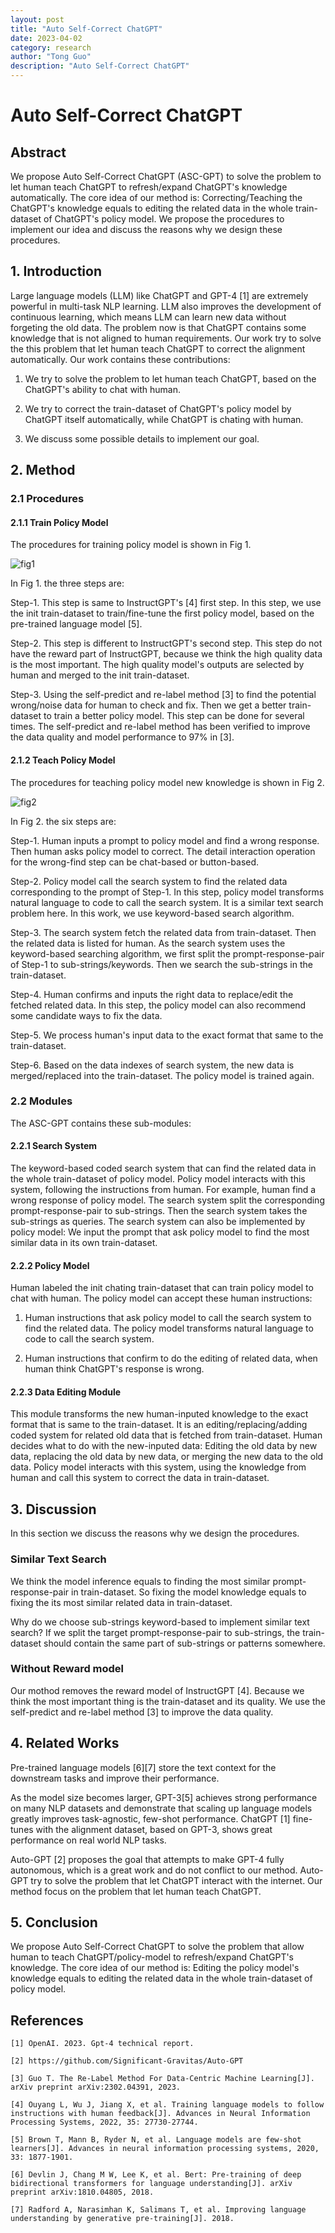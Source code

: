 ```yaml
---
layout: post
title: "Auto Self-Correct ChatGPT"
date: 2023-04-02
category: research
author: "Tong Guo"
description: "Auto Self-Correct ChatGPT"
---
```

# Auto Self-Correct ChatGPT

## Abstract

We propose Auto Self-Correct ChatGPT (ASC-GPT) to solve the problem to let human teach ChatGPT to refresh/expand ChatGPT's knowledge automatically. 
The core idea of our method is: Correcting/Teaching the ChatGPT's knowledge equals to editing the related data in the whole train-dataset of ChatGPT's policy model.
We propose the procedures to implement our idea and discuss the reasons why we design these procedures.


## 1. Introduction

Large language models (LLM) like ChatGPT and GPT-4 [1] are extremely powerful in multi-task NLP learning.
LLM also improves the development of continuous learning, which means LLM can learn new data without forgeting the old data.
The problem now is that ChatGPT contains some knowledge that is not aligned to human requirements. 
Our work try to solve the this problem that let human teach ChatGPT to correct the alignment automatically.
Our work contains these contributions:

1. We try to solve the problem to let human teach ChatGPT, based on the ChatGPT's ability to chat with human.

2. We try to correct the train-dataset of ChatGPT's policy model by ChatGPT itself automatically, while ChatGPT is chating with human.

3. We discuss some possible details to implement our goal.


## 2. Method

### 2.1 Procedures

#### 2.1.1 Train Policy Model 

The procedures for training policy model is shown in Fig 1. 

![fig1](/assets/png/self-correct-chatgpt/fig1.png)

In Fig 1. the three steps are:

Step-1. This step is same to InstructGPT's [4] first step. In this step, we use the init train-dataset to train/fine-tune the first policy model, based on the pre-trained language model [5]. 

Step-2. This step is different to InstructGPT's second step. This step do not have the reward part of InstructGPT, because we think the high quality data is the most important. The high quality model's outputs are selected by human and merged to the init train-dataset.

Step-3. Using the self-predict and re-label method [3] to find the potential wrong/noise data for human to check and fix. Then we get a better train-dataset to train a better policy model. This step can be done for several times. The self-predict and re-label method has been verified to improve the data quality and model performance to 97% in [3].

#### 2.1.2 Teach Policy Model 

The procedures for teaching policy model new knowledge is shown in Fig 2.

![fig2](/assets/png/self-correct-chatgpt/fig2.png)

In Fig 2. the six steps are:

Step-1. Human inputs a prompt to policy model and find a wrong response. Then human asks policy model to correct. The detail interaction operation for the wrong-find step can be chat-based or button-based.

Step-2. Policy model call the search system to find the related data corresponding to the prompt of Step-1. In this step, policy model transforms natural language to code to call the search system. 
It is a similar text search problem here. In this work, we use keyword-based search algorithm.

Step-3. The search system fetch the related data from train-dataset. 
Then the related data is listed for human. 
As the search system uses the keyword-based searching algorithm, we first split the prompt-response-pair of Step-1 to sub-strings/keywords. Then we search the sub-strings in the train-dataset. 

Step-4. Human confirms and inputs the right data to replace/edit the fetched related data. In this step, the policy model can also recommend some candidate ways to fix the data.

Step-5. We process human's input data to the exact format that same to the train-dataset.

Step-6. Based on the data indexes of search system, the new data is merged/replaced into the train-dataset. The policy model is trained again.

### 2.2 Modules

The ASC-GPT contains these sub-modules:

#### 2.2.1 Search System

The keyword-based coded search system that can find the related data in the whole train-dataset of policy model. 
Policy model interacts with this system, following the instructions from human. 
For example, human find a wrong response of policy model. The search system split the corresponding prompt-response-pair to sub-strings. Then the search system takes the sub-strings as queries.
The search system can also be implemented by policy model: We input the prompt that ask policy model to find the most similar data in its own train-dataset.

#### 2.2.2 Policy Model 

Human labeled the init chating train-dataset that can train policy model to chat with human. The policy model can accept these human instructions: 

1. Human instructions that ask policy model to call the search system to find the related data. The policy model transforms natural language to code to call the search system.

2. Human instructions that confirm to do the editing of related data, when human think ChatGPT's response is wrong. 


#### 2.2.3 Data Editing Module
This module transforms the new human-inputed knowledge to the exact format that is same to the train-dataset.
It is an editing/replacing/adding coded system for related old data that is fetched from train-dataset. 
Human decides what to do with the new-inputed data: Editing the old data by new data, replacing the old data by new data, or merging the new data to the old data.
Policy model interacts with this system, using the knowledge from human and call this system to correct the data in train-dataset.

## 3. Discussion

In this section we discuss the reasons why we design the procedures.

### Similar Text Search

We think the model inference equals to finding the most similar prompt-response-pair in train-dataset. 
So fixing the model knowledge equals to fixing the its most similar related data in train-dataset.

Why do we choose sub-strings keyword-based to implement similar text search? 
If we split the target prompt-response-pair to sub-strings, the train-dataset should contain the same part of sub-strings or patterns somewhere.

### Without Reward model 

Our mothod removes the reward model of InstructGPT [4]. Because we think the most important thing is the train-dataset and its quality. 
We use the self-predict and re-label method [3] to improve the data quality.


## 4. Related Works

Pre-trained language models [6][7] store the text context for the downstream tasks and improve their performance. 

As the model size becomes larger, GPT-3[5] achieves strong performance on many NLP datasets and demonstrate that scaling up language models greatly improves task-agnostic, few-shot performance.
ChatGPT [1] fine-tunes with the alignment dataset, based on GPT-3, shows great performance on real world NLP tasks.

Auto-GPT [2] proposes the goal that attempts to make GPT-4 fully autonomous, which is a great work and do not conflict to our method.
Auto-GPT try to solve the problem that let ChatGPT interact with the internet. Our method focus on the problem that let human teach ChatGPT. 

## 5. Conclusion

We propose Auto Self-Correct ChatGPT to solve the problem that allow human to teach ChatGPT/policy-model to refresh/expand ChatGPT's knowledge.
The core idea of our method is: Editing the policy model's knowledge equals to editing the related data in the whole train-dataset of policy model.

## References

```
[1] OpenAI. 2023. Gpt-4 technical report.

[2] https://github.com/Significant-Gravitas/Auto-GPT

[3] Guo T. The Re-Label Method For Data-Centric Machine Learning[J]. arXiv preprint arXiv:2302.04391, 2023.

[4] Ouyang L, Wu J, Jiang X, et al. Training language models to follow instructions with human feedback[J]. Advances in Neural Information Processing Systems, 2022, 35: 27730-27744.

[5] Brown T, Mann B, Ryder N, et al. Language models are few-shot learners[J]. Advances in neural information processing systems, 2020, 33: 1877-1901.

[6] Devlin J, Chang M W, Lee K, et al. Bert: Pre-training of deep bidirectional transformers for language understanding[J]. arXiv preprint arXiv:1810.04805, 2018.

[7] Radford A, Narasimhan K, Salimans T, et al. Improving language understanding by generative pre-training[J]. 2018.
```

 
